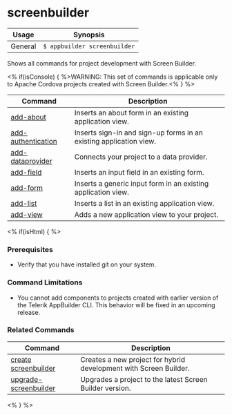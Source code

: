 screenbuilder
==========

Usage | Synopsis
------|-------
General | `$ appbuilder screenbuilder`

Shows all commands for project development with Screen Builder.

<% if(isConsole) { %>WARNING: This set of commands is applicable only to Apache Cordova projects created with Screen Builder.<% } %>

Command | Description
----------|----------
[add-about](add-about.html) | Inserts an about form in an existing application view.
[add-authentication](add-authentication.html) | Inserts sign-in and sign-up forms in an existing application view.
[add-dataprovider](add-dataprovider.html) | Connects your project to a data provider.
[add-field](add-field.html) | Inserts an input field in an existing form.
[add-form](add-form.html) | Inserts a generic input form in an existing application view.
[add-list](add-list.html) | Inserts a list in an existing application view.
[add-view](add-view.html) | Adds a new application view to your project.

<% if(isHtml) { %>
### Prerequisites

* Verify that you have installed git on your system.

### Command Limitations

* You cannot add components to projects created with earlier version of the Telerik AppBuilder CLI. This behavior will be fixed in an upcoming release.

### Related Commands
Command | Description
----------|----------
[create screenbuilder](../project/creation/create-screenbuilder.html) | Creates a new project for hybrid development with Screen Builder.
[upgrade-screenbuilder](upgrade-screenbuilder.html) | Upgrades a project to the latest Screen Builder version.
<% } %>